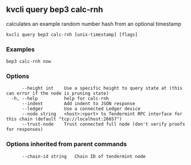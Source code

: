<!--
title: calc-rnh
-->
## kvcli query bep3 calc-rnh

calculates an example random number hash from an optional timestamp

```
kvcli query bep3 calc-rnh [unix-timestamp] [flags]
```

### Examples

```
bep3 calc-rnh now
```

### Options

```
      --height int    Use a specific height to query state at (this can error if the node is pruning state)
  -h, --help          help for calc-rnh
      --indent        Add indent to JSON response
      --ledger        Use a connected Ledger device
      --node string   <host>:<port> to Tendermint RPC interface for this chain (default "tcp://localhost:26657")
      --trust-node    Trust connected full node (don't verify proofs for responses)
```

### Options inherited from parent commands

```
      --chain-id string   Chain ID of tendermint node
```

